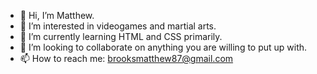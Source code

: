 - 👋 Hi, I’m Matthew.
- 👀 I’m interested in videogames and martial arts.
- 🌱 I’m currently learning HTML and CSS primarily.
- 💞️ I’m looking to collaborate on anything you are willing to put up with.
- 📫 How to reach me: brooksmatthew87@gmail.com
